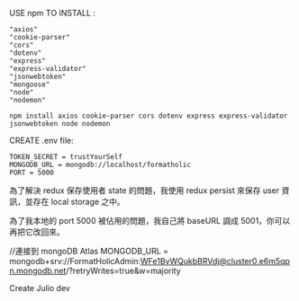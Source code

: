USE npm TO INSTALL :

    "axios"
    "cookie-parser"
    "cors"
    "dotenv"
    "express"
    "express-validator"
    "jsonwebtoken"
    "mongoose"
    "node"
    "nodemon"

    npm install axios cookie-parser cors dotenv express express-validator jsonwebtoken node nodemon

CREATE .env file:

    TOKEN_SECRET = trustYourSelf
    MONGODB_URL = mongodb://localhost/formatholic
    PORT = 5000

<!-- 改變Navbar登入狀態 -->

為了解決 redux 保存使用者 state 的問題，我使用 redux persist 來保存 user 資訊，並存在 local storage 之中。

<!-- 改變useSlice的export default -->
<!-- 改變redux persist設定 -->
<!-- 新增client index.js的persistGate -->

<!-- 改變public client baseURL -->

為了我本地的 port 5000 被佔用的問題，我自己將 baseURL 調成 5001，你可以再把它改回來。

//連接到 mongoDB Atlas
MONGODB_URL = mongodb+srv://FormatHolicAdmin:WFe1BvWQukbBRVdj@cluster0.e6m5qpn.mongodb.net/?retryWrites=true&w=majority

Create Julio dev
